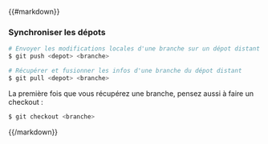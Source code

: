 {{#markdown}}
### Synchroniser les dépots

```bash
# Envoyer les modifications locales d'une branche sur un dépot distant
$ git push <depot> <branche>
```

```bash
# Récupérer et fusionner les infos d'une branche du dépot distant
$ git pull <depot> <branche>
```

La première fois que vous récupérez une branche, pensez aussi à faire un checkout :

```bash
$ git checkout <branche>
```
{{/markdown}}